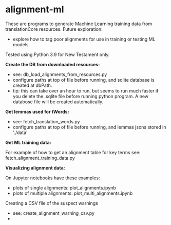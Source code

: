 # alignment-ml

These are programs to generate Machine Learning training data from translationCore resources.
Future exploration:
- explore how to tag poor alignments for use in training or testing ML models.

Tested using Python 3.9 for New Testament only.

**Create the DB from downloaded resources:**

- see: db_load_alignments_from_resources.py
- configure paths at top of file before running, and sqlite database is created at dbPath.
- tip: this can take over an hour to run, but seems to run much faster if you delete the .sqlite file before running python program.  A new databose file will be created automatically.

**Get lemmas used for tWords:**

- see: fetch_translation_words.py
- configure paths at top of file before running, and lemmas jsons stored in './data'

**Get ML training data:**

For example of how to get an alignment table for key terms see: fetch_alignment_training_data.py

**Visualizing alignment data:**

On Jupyter notebooks have these examples:
- plots of single alignments: plot_alignments.ipynb
- plots of multiple alignments: plot_multi_alignments.ipynb
  
Creating a CSV file of the suspect warnings

- see: create_alignment_warning_csv.py
- 